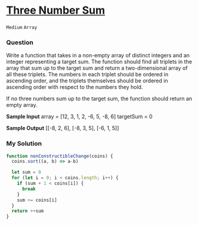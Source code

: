 # [Three Number Sum](https://www.algoexpert.io/questions/three-number-sum)

`Medium` `Array`

### Question
Write a function that takes in a non-empty array of distinct integers and an integer representing a target sum. The function should find all triplets in the array that sum up to the target sum and return a two-dimensional array of all these triplets. The numbers in each triplet should be ordered in ascending order, and the triplets themselves should be ordered in ascending order with respect to the numbers they hold.

If no three numbers sum up to the target sum, the function should return an empty array.



**Sample Input**
array = [12, 3, 1, 2, -6, 5, -8, 6]
targetSum = 0

**Sample Output**
[[-8, 2, 6], [-8, 3, 5], [-6, 1, 5]]

### My Solution
```js
function nonConstructibleChange(coins) {
  coins.sort((a, b) => a-b)

  let sum = 0
  for (let i = 0; i < coins.length; i++) {
    if (sum + 1 < coins[i]) {
      break
    }
    sum += coins[i]
  }
  return ++sum
}
```
